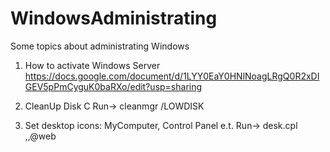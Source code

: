# WindowsAdministrating
Some topics about administrating Windows

1. How to activate Windows Server
https://docs.google.com/document/d/1LYY0EaY0HNlNoagLRgQ0R2xDIGEV5pPmCyguK0baRXo/edit?usp=sharing

2. CleanUp Disk C
   Run-> cleanmgr /LOWDISK
   
3. Set desktop icons: MyComputer, Control Panel e.t.
   Run-> desk.cpl ,,@web
